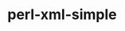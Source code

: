 ---
title: "perl-xml-simple"
layout: cache
categories: [package, develop]
meta: {"versions": ["2.25"], "compilers": ["gcc@=7.3.1"], "oss": ["amzn2"], "platforms": ["linux"], "targets": ["aarch64", "neoverse_n1", "x86_64_v3"], "stacks": ["aws-ahug", "aws-ahug-aarch64", "root"], "num_specs": 9, "num_specs_by_stack": {"aws-ahug-aarch64": 8, "root": 9, "aws-ahug": 1}}
spec_details: [{"hash": "w4aujyiegxddm7kpq47w226gpzpui7lv", "compiler": "gcc@=7.3.1", "versions": ["2.25"], "os": "amzn2", "platform": "linux", "target": "aarch64", "variants": ["build_system=perl"], "stacks": ["aws-ahug-aarch64", "root"], "size": "-", "tarball": "https://binaries.spack.io/develop/build_cache/linux-amzn2-aarch64/gcc-7.3.1/perl-xml-simple-2.25/linux-amzn2-aarch64-gcc-7.3.1-perl-xml-simple-2.25-w4aujyiegxddm7kpq47w226gpzpui7lv.spack"}, {"hash": "xg3ho3uik6x45q3dgfp3pnoawk37km3r", "compiler": "gcc@=7.3.1", "versions": ["2.25"], "os": "amzn2", "platform": "linux", "target": "aarch64", "variants": ["build_system=perl"], "stacks": ["aws-ahug-aarch64", "root"], "size": "-", "tarball": "https://binaries.spack.io/develop/build_cache/linux-amzn2-aarch64/gcc-7.3.1/perl-xml-simple-2.25/linux-amzn2-aarch64-gcc-7.3.1-perl-xml-simple-2.25-xg3ho3uik6x45q3dgfp3pnoawk37km3r.spack"}, {"hash": "fuvmvlxx52zp3r6zj46j3xzeye2tdool", "compiler": "gcc@=7.3.1", "versions": ["2.25"], "os": "amzn2", "platform": "linux", "target": "aarch64", "variants": ["build_system=perl"], "stacks": ["aws-ahug-aarch64", "root"], "size": "-", "tarball": "https://binaries.spack.io/develop/build_cache/linux-amzn2-aarch64/gcc-7.3.1/perl-xml-simple-2.25/linux-amzn2-aarch64-gcc-7.3.1-perl-xml-simple-2.25-fuvmvlxx52zp3r6zj46j3xzeye2tdool.spack"}, {"hash": "qrpa2s7aqocx6zmxiqq7epbkb6gaamv3", "compiler": "gcc@=7.3.1", "versions": ["2.25"], "os": "amzn2", "platform": "linux", "target": "aarch64", "variants": ["build_system=perl"], "stacks": ["aws-ahug-aarch64", "root"], "size": "-", "tarball": "https://binaries.spack.io/develop/build_cache/linux-amzn2-aarch64/gcc-7.3.1/perl-xml-simple-2.25/linux-amzn2-aarch64-gcc-7.3.1-perl-xml-simple-2.25-qrpa2s7aqocx6zmxiqq7epbkb6gaamv3.spack"}, {"hash": "ep44u6tsfbey4lxibhhe2viuxj4dq75q", "compiler": "gcc@=7.3.1", "versions": ["2.25"], "os": "amzn2", "platform": "linux", "target": "neoverse_n1", "variants": ["build_system=perl"], "stacks": ["aws-ahug-aarch64", "root"], "size": "-", "tarball": "https://binaries.spack.io/develop/build_cache/linux-amzn2-neoverse_n1/gcc-7.3.1/perl-xml-simple-2.25/linux-amzn2-neoverse_n1-gcc-7.3.1-perl-xml-simple-2.25-ep44u6tsfbey4lxibhhe2viuxj4dq75q.spack"}, {"hash": "iovg4n77kf3zvyjhg34nd5273rrbfsmk", "compiler": "gcc@=7.3.1", "versions": ["2.25"], "os": "amzn2", "platform": "linux", "target": "neoverse_n1", "variants": ["build_system=perl"], "stacks": ["aws-ahug-aarch64", "root"], "size": "-", "tarball": "https://binaries.spack.io/develop/build_cache/linux-amzn2-neoverse_n1/gcc-7.3.1/perl-xml-simple-2.25/linux-amzn2-neoverse_n1-gcc-7.3.1-perl-xml-simple-2.25-iovg4n77kf3zvyjhg34nd5273rrbfsmk.spack"}, {"hash": "lfclzioqqm5bcb5ggvo3npsybobw2dsh", "compiler": "gcc@=7.3.1", "versions": ["2.25"], "os": "amzn2", "platform": "linux", "target": "neoverse_n1", "variants": ["build_system=perl"], "stacks": ["aws-ahug-aarch64", "root"], "size": "-", "tarball": "https://binaries.spack.io/develop/build_cache/linux-amzn2-neoverse_n1/gcc-7.3.1/perl-xml-simple-2.25/linux-amzn2-neoverse_n1-gcc-7.3.1-perl-xml-simple-2.25-lfclzioqqm5bcb5ggvo3npsybobw2dsh.spack"}, {"hash": "gld32p7es5rxt3vdb67mryjofse2dr4v", "compiler": "gcc@=7.3.1", "versions": ["2.25"], "os": "amzn2", "platform": "linux", "target": "neoverse_n1", "variants": ["build_system=perl"], "stacks": ["aws-ahug-aarch64", "root"], "size": "-", "tarball": "https://binaries.spack.io/develop/build_cache/linux-amzn2-neoverse_n1/gcc-7.3.1/perl-xml-simple-2.25/linux-amzn2-neoverse_n1-gcc-7.3.1-perl-xml-simple-2.25-gld32p7es5rxt3vdb67mryjofse2dr4v.spack"}, {"hash": "lizytm54np6egngphq66lcp4curc6c53", "compiler": "gcc@=7.3.1", "versions": ["2.25"], "os": "amzn2", "platform": "linux", "target": "x86_64_v3", "variants": ["build_system=perl"], "stacks": ["aws-ahug", "root"], "size": "-", "tarball": "https://binaries.spack.io/develop/build_cache/linux-amzn2-x86_64_v3/gcc-7.3.1/perl-xml-simple-2.25/linux-amzn2-x86_64_v3-gcc-7.3.1-perl-xml-simple-2.25-lizytm54np6egngphq66lcp4curc6c53.spack"}]
---
